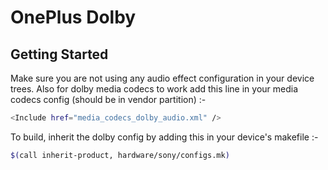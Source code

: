 OnePlus Dolby
==============

Getting Started
---------------
Make sure you are not using any audio effect configuration in your device trees. Also for dolby media codecs to work add this line in your media codecs config (should be in vendor partition) :-

```bash
<Include href="media_codecs_dolby_audio.xml" />
```

To build, inherit the dolby config by adding this in your device's makefile :-

```bash
$(call inherit-product, hardware/sony/configs.mk)
```

